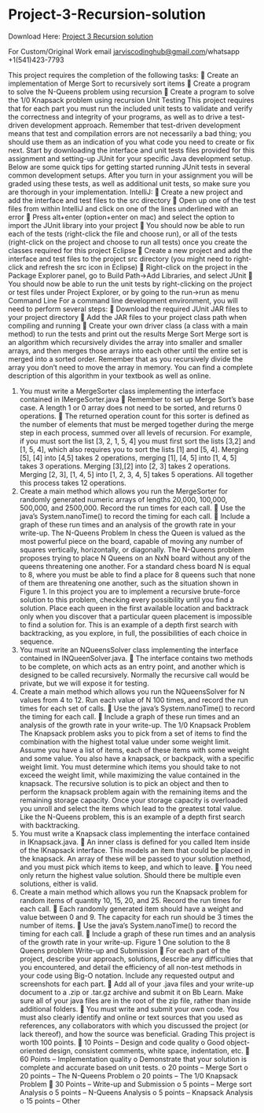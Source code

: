 # Project-3-Recursion-solution

Download Here: [Project 3 Recursion solution](https://jarviscodinghub.com/assignment/project-3-recursion-solution/)

For Custom/Original Work email jarviscodinghub@gmail.com/whatsapp +1(541)423-7793

This project requires the completion of the following tasks:
 Create an implementation of Merge Sort to recursively sort items
 Create a program to solve the N-Queens problem using recursion
 Create a program to solve the 1/0 Knapsack problem using recursion
Unit Testing
This project requires that for each part you must run the included unit tests to validate and verify
the correctness and integrity of your programs, as well as to drive a test-driven development
approach. Remember that test-driven development means that test and compilation errors are not
necessarily a bad thing; you should use them as an indication of you what code you need to create
or fix next.
Start by downloading the interface and unit tests files provided for this assignment and setting-up
JUnit for your specific Java development setup. Below are some quick tips for getting started
running JUnit tests in several common development setups.
After you turn in your assignment you will be graded using these tests, as well as additional unit
tests, so make sure you are thorough in your implementation.
IntelliJ:
 Create a new project and add the interface and test files to the src directory
 Open up one of the test files from within IntelliJ and click on one of the lines underlined with an
error
 Press alt+enter (option+enter on mac) and select the option to import the JUnit library into
your project
 You should now be able to run each of the tests (right-click the file and choose run), or all of the
tests (right-click on the project and choose to run all tests) once you create the classes required
for this project
Eclipse
 Create a new project and add the interface and test files to the project src directory (you might
need to right-click and refresh the src icon in Eclipse)
 Right-click on the project in the Package Explorer panel, go to Build Path->Add Libraries, and
select JUnit
 You should now be able to run the unit tests by right-clicking on the project or test files under
Project Explorer, or by going to the run->run as menu
Command Line
For a command line development environment, you will need to perform several steps:
 Download the required JUnit JAR files to your project directory
 Add the JAR files to your project class path when compiling and running
 Create your own driver class (a class with a main method) to run the tests and print out the
results
Merge Sort
Merge sort is an algorithm which recursively divides the array into smaller and smaller arrays, and then
merges those arrays into each other until the entire set is merged into a sorted order. Remember that
as you recursively divide the array you don’t need to move the array in memory. You can find a
complete description of this algorithm in your textbook as well as online.
1. You must write a MergeSorter class implementing the interface contained in
IMergeSorter.java
 Remember to set up Merge Sort’s base case. A length 1 or 0 array does not need to be
sorted, and returns 0 operations.
 The returned operation count for this sorter is defined as the number of elements that
must be merged together during the merge step in each process, summed over all levels
of recursion. For example, if you must sort the list [3, 2, 1, 5, 4] you must first sort the
lists [3,2] and [1, 5, 4], which also requires you to sort the lists [1] and [5, 4]. Merging
[5], [4] into [4,5] takes 2 operations, merging [1], [4, 5] into [1, 4, 5] takes 3 operations.
Merging [3],[2] into [2, 3] takes 2 operations. Merging [2, 3], [1, 4, 5] into [1, 2, 3, 4, 5]
takes 5 operations. All together this process takes 12 operations.
2. Create a main method which allows you run the MergeSorter for randomly generated numeric
arrays of lengths 20,000, 100,000, 500,000, and 2500,000. Record the run times for each call.
 Use the java’s System.nanoTime() to record the timing for each call.
 Include a graph of these run times and an analysis of the growth rate in your write-up.
The N-Queens Problem
In chess the Queen is valued as the most powerful piece on the board, capable of moving any number of
squares vertically, horizontally, or diagonally. The N-Queens problem proposes trying to place N Queens
on an NxN board without any of the queens threatening one another. For a standard chess board N is
equal to 8, where you must be able to find a place for 8 queens such that none of them are threatening
one another, such as the situation shown in Figure 1.
In this project you are to implement a recursive brute-force solution to this problem, checking every
possibility until you find a solution. Place each queen in the first available location and backtrack only
when you discover that a particular queen placement is impossible to find a solution for.
This is an example of a depth first search with backtracking, as you explore, in full, the possibilities of
each choice in sequence.
3. You must write an NQueensSolver class implementing the interface contained in
INQueenSolver.java.
 The interface contains two methods to be complete,
on which acts as an entry point, and another which is
designed to be called recursively. Normally the
recursive call would be private, but we will expose it
for testing.
4. Create a main method which allows you run the
NQueensSolver for N values from 4 to 12. Run each value of N
100 times, and record the run times for each set of calls.
 Use the java’s System.nanoTime() to record the timing
for each call.
 Include a graph of these run times and an analysis of
the growth rate in your write-up.
The 1/0 Knapsack Problem
The Knapsack problem asks you to pick from a set of items to find the combination with the highest total
value under some weight limit. Assume you have a list of items, each of these items with some weight
and some value. You also have a knapsack, or backpack, with a specific weight limit. You must
determine which items you should take to not exceed the weight limit, while maximizing the value
contained in the knapsack.
The recursive solution is to pick an object and then to perform the knapsack problem again with the
remaining items and the remaining storage capacity. Once your storage capacity is overloaded you
unroll and select the items which lead to the greatest total value. Like the N-Queens problem, this is an
example of a depth first search with backtracking.
5. You must write a Knapsack class implementing the interface contained in IKnapsack.java.
 An inner class is defined for you called Item inside of the IKnapsack interface. This
models an item that could be placed in the knapsack. An array of these will be passed to
your solution method, and you must pick which items to keep, and which to leave.
 You need only return the highest value solution. Should there be multiple even
solutions, either is valid.
6. Create a main method which allows you run the Knapsack problem for random items of
quantity 10, 15, 20, and 25. Record the run times for each call.
 Each randomly generated item should have a weight and value between 0 and 9. The
capacity for each run should be 3 times the number of items.
 Use the java’s System.nanoTime() to record the timing for each call.
 Include a graph of these run times and an analysis of the growth rate in your write-up.
Figure 1 One solution to the 8
Queens problem
Write-up and Submission
 For each part of the project, describe your approach, solutions, describe any difficulties that
you encountered, and detail the efficiency of all non-test methods in your code using Big-O
notation. Include any requested output and screenshots for each part.
 Add all of your .java files and your write-up document to a .zip or .tar.gz archive and submit
it on Bb Learn. Make sure all of your java files are in the root of the zip file, rather than
inside additional folders.
 You must write and submit your own code. You must also clearly identify and online or text
sources that you used as references, any collaborators with which you discussed the project
(or lack thereof), and how the source was beneficial.
Grading
This project is worth 100 points.
 10 Points – Design and code quality
o Good object-oriented design, consistent comments, white space, indentation, etc.
 60 Points – Implementation quality
o Demonstrate that your solution is complete and accurate based on unit tests.
o 20 points – Merge Sort
o 20 points – The N-Queens Problem
o 20 points – The 1/0 Knapsack Problem
 30 Points – Write-up and Submission
o 5 points – Merge sort Analysis
o 5 points – N-Queens Analysis
o 5 points – Knapsack Analysis
o 15 points – Other



